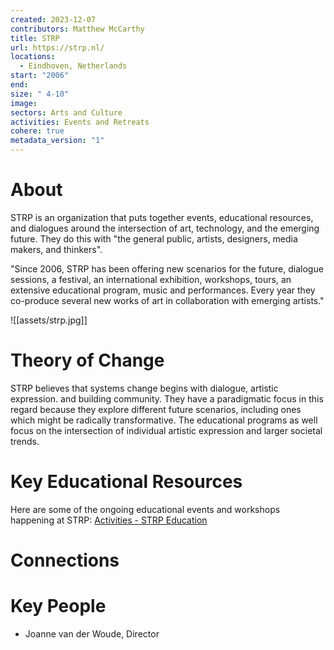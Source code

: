 ```yaml
---
created: 2023-12-07
contributors: Matthew McCarthy
title: STRP
url: https://strp.nl/
locations:
  - Eindhoven, Netherlands 
start: "2006"
end: 
size: " 4-10"
image: 
sectors: Arts and Culture
activities: Events and Retreats
cohere: true
metadata_version: "1"
---
```


# About

STRP is an organization that puts together events, educational resources, and dialogues around the intersection of art, technology, and the emerging future. They do this with "the general public, artists, designers, media makers, and thinkers". 

"Since 2006, STRP has been offering new scenarios for the future, dialogue sessions, a festival, an international exhibition, workshops, tours, an extensive educational program, music and performances. Every year they co-produce several new works of art in collaboration with emerging artists."

![[assets/strp.jpg]]

# Theory of Change

STRP believes that systems change begins with dialogue, artistic expression. and building community. They have a paradigmatic focus in this regard because they explore different future scenarios, including ones which might be radically transformative. The educational programs as well focus on the intersection of individual artistic expression and larger societal trends. 

# Key Educational Resources

Here are some of the ongoing educational events and workshops happening at STRP: [Activities - STRP Education](https://onderwijs.strp.nl/en/activities)

# Connections


# Key People

- Joanne van der Woude, Director

